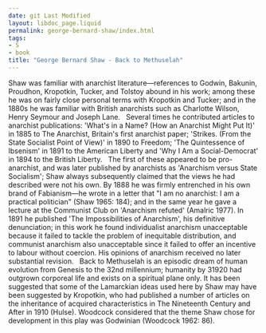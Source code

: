 ```yaml
---
date: git Last Modified
layout: libdoc_page.liquid
permalink: george-bernard-shaw/index.html
tags:
- S
- book
title: "George Bernard Shaw - Back to Methuselah"
---
```


Shaw was familiar with anarchist literature—references to Godwin, Bakunin, Proudhon, Kropotkin, Tucker, and Tolstoy abound in his work; among these he was on fairly close personal terms with Kropotkin and Tucker; and in the 1880s he was familiar with British anarchists such as Charlotte Wilson, Henry Seymour and Joseph Lane.
 
Several times he contributed articles to anarchist publications: 'What's in a Name? (How an  Anarchist Might Put It)' in 1885 to The Anarchist, Britain's first  anarchist paper; 'Strikes. (From the State Socialist Point of View)' in 1890 to Freedom; 'The Quintessence of Ibsenism' in 1891 to the American  Liberty and 'Why I Am a Social-Democrat' in 1894 to the British Liberty.
 
The first of these appeared to be  pro-anarchist, and was later published by anarchists as 'Anarchism versus State  Socialism'; Shaw always subsequently claimed that the views he had described  were not his own. By 1888 he was firmly entrenched in his own brand of Fabianism—he  wrote in a letter that "I am no anarchist: I am a practical politician" (Shaw  1965: 184); and in the same year he gave a lecture at the Communist Club on  'Anarchism refuted' (Amalric 1977). In 1891 he published 'The Impossibilities of  Anarchism', his definitive denunciation; in this work he found individualist  anarchism unacceptable because it failed to tackle the problem of inequitable  distribution, and communist anarchism also unacceptable since it failed to offer  an incentive to labour without coercion. His opinions of anarchism received no  later substantial revision.
 
Back to Methuselah is an episodic dream of human evolution from Genesis to the 32nd millennium; humanity by 31920 had outgrown corporeal life and exists on a spiritual plane only. It has been suggested that some of the Lamarckian ideas used here by Shaw may have been suggested by Kropotkin, who had published a number of articles on the inheritance of acquired characteristics in The Nineteenth Century and After in 1910 (Hulse). Woodcock considered that the theme Shaw chose for development in this play was Godwinian (Woodcock 1962: 86).
